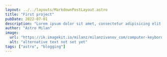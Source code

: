 ```yaml
---
layout: ../../layouts/MarkdownPostLayout.astro
title: "First project"
pubDate: 2022-07-01
description: "Lorem ipsum dolor sit amet, consectetur adipisicing elit. Tempora, officia! Tempore dicta mollitia blanditiis aspernatur temporibus provident numquam expedita ab sapiente, minima repellat nihil fuga facere reprehenderit maiores deleniti hic. Lorem ipsum dolor sit amet, consectetur adipisicing elit."
author: "Astro Milan"
image:
  url: "https://ik.imagekit.io/milanz/milanzivanov_com/computer-keybord_sd_F-Qb62.webp?updatedAt=1641990561807"
  alt: "alternative text not set yet"
tags: ["astro", "blogging"]
---
```

